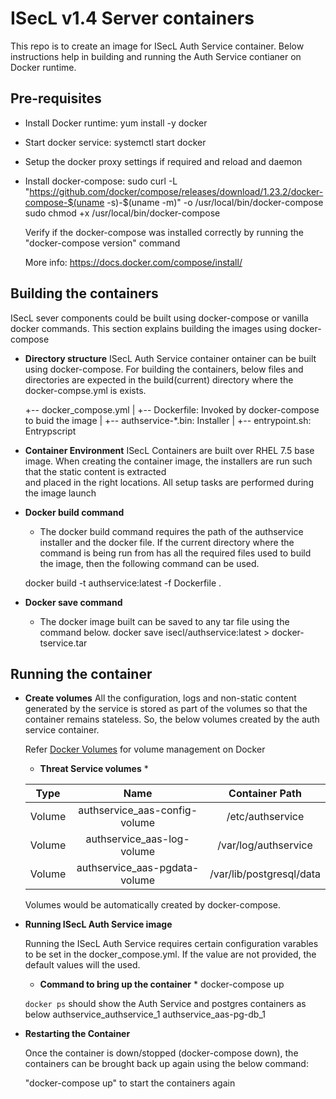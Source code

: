 ISecL v1.4 Server containers
==========================
This repo is to create an image for ISecL Auth Service container. 
Below instructions help in building and running the Auth Service 
contianer on Docker runtime.

Pre-requisites
----------------------

* Install Docker runtime: yum install -y docker
* Start docker service: systemctl start docker
* Setup the docker proxy settings if required and reload and daemon
* Install docker-compose: 
    sudo curl -L "https://github.com/docker/compose/releases/download/1.23.2/docker-compose-$(uname -s)-$(uname -m)" -o /usr/local/bin/docker-compose
    sudo chmod +x /usr/local/bin/docker-compose
	
	Verify if the docker-compose was installed correctly by running the "docker-compose version" command

    More info: https://docs.docker.com/compose/install/

Building the containers
-----------------------

ISecL sever components could be built using docker-compose or vanilla docker commands. 
This section explains building the images using docker-compose

* **Directory structure**
   ISecL Auth Service container ontainer can be built using docker-compose. 
    For building the containers, below files and directories are expected 
    in the build(current) directory where the docker-compse.yml is exists.

    +-- docker_compose.yml 
    |
    +-- Dockerfile: Invoked by docker-compose to buid the image
    |
    +-- authservice-*.bin: Installer
    |
    +-- entrypoint.sh: Entrypscript

* **Container Environment**
    ISecL Containers are built over RHEL 7.5 base image. When creating the container
    image, the installers are run such that the static content is extracted  
    and placed in the right locations. All setup tasks are performed during the image launch

* **Docker build command**
	* The docker build command requires the path of the authservice installer and the docker file.
	  If the current directory where the command is being run from has all the required files used 
	  to build the image, then the following command can be used.
	  
	docker build -t authservice:latest -f Dockerfile .
	
* **Docker save command**	
	* The docker image built can be saved to any tar file using the command below.
		docker save isecl/authservice:latest > docker-tservice.tar
	
Running the container
---------------------

* **Create volumes**
    All the configuration, logs and non-static content generated by the service
    is stored as part of the volumes so that the container remains 
    stateless. So, the below volumes created by the auth service container.

    Refer [Docker Volumes](https://docs.docker.com/storage/volumes/) for volume 
    management on Docker


    * **Threat Service volumes** *

    | Type          | Name                               | Container Path                     |
    |:-------------:|:----------------------------------:|:----------------------------------:|
    | Volume        | authservice_aas-config-volume        | /etc/authservice
    | Volume        | authservice_aas-log-volume           | /var/log/authservice 
    | Volume        | authservice_aas-pgdata-volume        | /var/lib/postgresql/data

    Volumes would be automatically created by docker-compose. 

* **Running ISecL Auth Service image**

    Running the ISecL Auth Service requires certain configuration varables to be set
	in the docker_compose.yml. If the value are not provided, the default values will the used.    

    * **Command to bring up the container** *
    docker-compose up

    `docker ps` should show the Auth Service and postgres containers as below
        authservice_authservice_1 
		authservice_aas-pg-db_1

* **Restarting the Container**

    Once the container is down/stopped (docker-compose down), the containers can be brought back up again
	using the below command:

	"docker-compose up" to start the containers again
